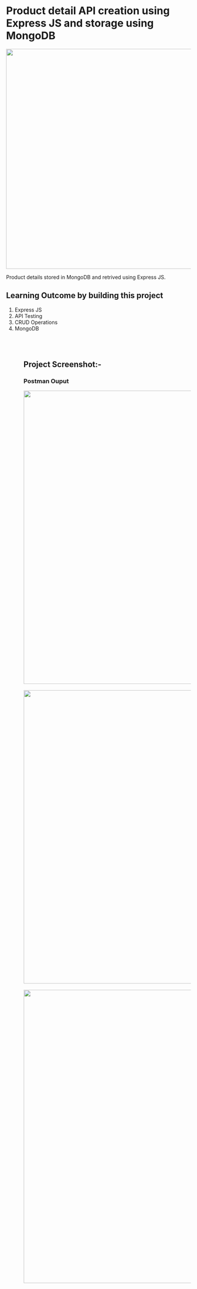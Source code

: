 <h1>Product detail API creation using Express JS and storage using MongoDB</h1>

<img src="https://res.cloudinary.com/dpvxflhvr/image/upload/v1631439996/mongodb-p3_kv7mvf.png" width="600px"/>

Product details stored in MongoDB and retrived using Express JS.

<h2>Learning Outcome by building this project</h2>
<ol>
<li>Express JS</li>
<li>API Testing</li>
<li>CRUD Operations</li>
<li>MongoDB</li>
<ol>

  
<br></br>
<h2>Project Screenshot:-</h2>
<h3>Postman Ouput</h3>
<img src="https://res.cloudinary.com/dpvxflhvr/image/upload/v1631440077/Screenshot_26_uplssx.png" width="800px"/>
<br></br>
<img src="https://res.cloudinary.com/dpvxflhvr/image/upload/v1631440075/Screenshot_27_xggyo5.png" width="800px"/>
<br></br>
<img src="https://res.cloudinary.com/dpvxflhvr/image/upload/v1631440077/Screenshot_29_vcu9v3.png" width="800px"/>

